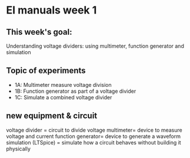# EI manuals week 1

## This week's goal: 
Understanding voltage dividers: using multimeter, function generator and simulation

## Topic of experiments

- 1A: Multimeter measure voltage division
- 1B: Function generator as part of a voltage divider
- 1C: Simulate a combined voltage divider

## new equipment & circuit
voltage divider = circuit to divide voltage
multimeter= device to measure voltage and current
function generator= device to generate a waveform
simulation (LTSpice) = simulate how a circuit behaves without building it physically
